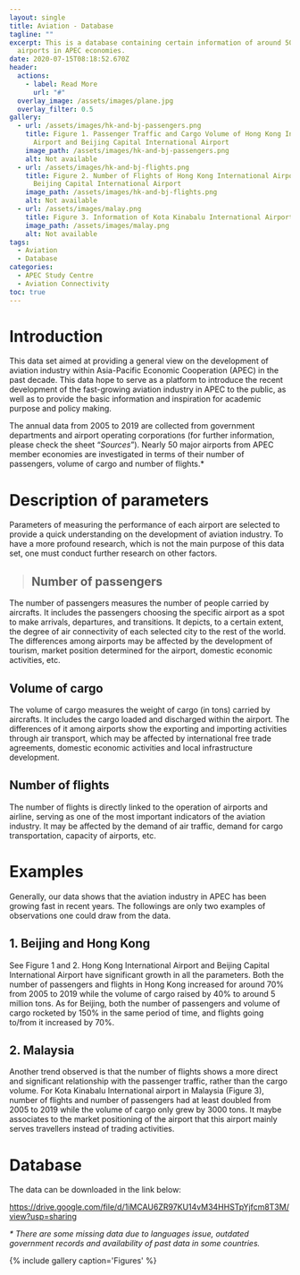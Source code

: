```yaml
---
layout: single
title: Aviation - Database
tagline: ""
excerpt: This is a database containing certain information of around 50 major
  airports in APEC economies.
date: 2020-07-15T08:18:52.670Z
header:
  actions:
    - label: Read More
      url: "#"
  overlay_image: /assets/images/plane.jpg
  overlay_filter: 0.5
gallery:
  - url: /assets/images/hk-and-bj-passengers.png
    title: Figure 1. Passenger Traffic and Cargo Volume of Hong Kong International
      Airport and Beijing Capital International Airport
    image_path: /assets/images/hk-and-bj-passengers.png
    alt: Not available
  - url: /assets/images/hk-and-bj-flights.png
    title: Figure 2. Number of Flights of Hong Kong International Airport and
      Beijing Capital International Airport
    image_path: /assets/images/hk-and-bj-flights.png
    alt: Not available
  - url: /assets/images/malay.png
    title: Figure 3. Information of Kota Kinabalu International Airport, Malaysia
    image_path: /assets/images/malay.png
    alt: Not available
tags:
  - Aviation
  - Database
categories:
  - APEC Study Centre
  - Aviation Connectivity
toc: true
---
```

# Introduction

This data set aimed at providing a general view on the development of aviation industry within Asia-Pacific Economic Cooperation (APEC) in the past decade. This data hope to serve as a platform to introduce the recent development of the fast-growing aviation industry in APEC to the public, as well as to provide the basic information and inspiration for academic purpose and policy making.

The annual data from 2005 to 2019 are collected from government departments and airport operating corporations (for further information, please check the sheet “*Sources*”). Nearly 50 major airports from APEC member economies are investigated in terms of their number of passengers, volume of cargo and number of flights.*

# Description of parameters

Parameters of measuring the performance of each airport are selected to provide a quick understanding on the development of aviation industry. To have a more profound research, which is not the main purpose of this data set, one must conduct further research on other factors.

> ## Number of passengers

The number of passengers measures the number of people carried by aircrafts. It includes the passengers choosing the specific airport as a spot to make arrivals, departures, and transitions. It depicts, to a certain extent, the degree of air connectivity of each selected city to the rest of the world. The differences among airports may be affected by the development of tourism, market position determined for the airport, domestic economic activities, etc.

## Volume of cargo

The volume of cargo measures the weight of cargo (in tons) carried by aircrafts. It includes the cargo loaded and discharged within the airport. The differences of it among airports show the exporting and importing activities through air transport, which may be affected by international free trade agreements, domestic economic activities and local infrastructure development.

## Number of flights

The number of flights is directly linked to the operation of airports and airline, serving as one of the most important indicators of the aviation industry. It may be affected by the demand of air traffic, demand for cargo transportation, capacity of airports, etc.

# Examples

Generally, our data shows that the aviation industry in APEC has been growing fast in recent years. The followings are only two examples of observations one could draw from the data.

## 1. Beijing and Hong Kong

See Figure 1 and 2. Hong Kong International Airport and Beijing Capital International Airport have significant growth in all the parameters. Both the number of passengers and flights in Hong Kong increased for around 70% from 2005 to 2019 while the volume of cargo raised by 40% to around 5 million tons. As for Beijing, both the number of passengers and volume of cargo rocketed by 150% in the same period of time, and flights going to/from it increased by 70%.

## 2. Malaysia

Another trend observed is that the number of flights shows a more direct and significant relationship with the passenger traffic, rather than the cargo volume. For Kota Kinabalu International airport in Malaysia (Figure 3), number of flights and number of passengers had at least doubled from 2005 to 2019 while the volume of cargo only grew by 3000 tons. It maybe associates to the market positioning of the airport that this airport mainly serves travellers instead of trading activities.

# Database

The data can be downloaded in the link below:

<https://drive.google.com/file/d/1iMCAU6ZR97KU14vM34HHSTpYjfcm8T3M/view?usp=sharing>

*\* There are some missing data due to languages issue, outdated government records and availability of past data in some countries.*

{% include gallery caption='Figures' %}